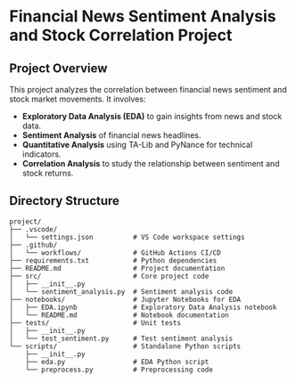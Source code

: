 # Financial News Sentiment Analysis and Stock Correlation Project

## Project Overview

This project analyzes the correlation between financial news sentiment and stock market movements. It involves:
- **Exploratory Data Analysis (EDA)** to gain insights from news and stock data.
- **Sentiment Analysis** of financial news headlines.
- **Quantitative Analysis** using TA-Lib and PyNance for technical indicators.
- **Correlation Analysis** to study the relationship between sentiment and stock returns.

## Directory Structure

```plaintext
project/
├── .vscode/
│   └── settings.json          # VS Code workspace settings
├── .github/
│   └── workflows/             # GitHub Actions CI/CD
├── requirements.txt           # Python dependencies
├── README.md                  # Project documentation
├── src/                       # Core project code
│   ├── __init__.py
│   └── sentiment_analysis.py  # Sentiment analysis code
├── notebooks/                 # Jupyter Notebooks for EDA
│   ├── EDA.ipynb              # Exploratory Data Analysis notebook
│   └── README.md              # Notebook documentation
├── tests/                     # Unit tests
│   ├── __init__.py
│   └── test_sentiment.py      # Test sentiment analysis
└── scripts/                   # Standalone Python scripts
    ├── __init__.py
    ├── eda.py                 # EDA Python script
    └── preprocess.py          # Preprocessing code
